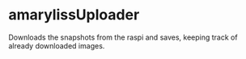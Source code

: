 # amarylissUploader
Downloads the snapshots from the raspi and saves, keeping track of already downloaded images.
